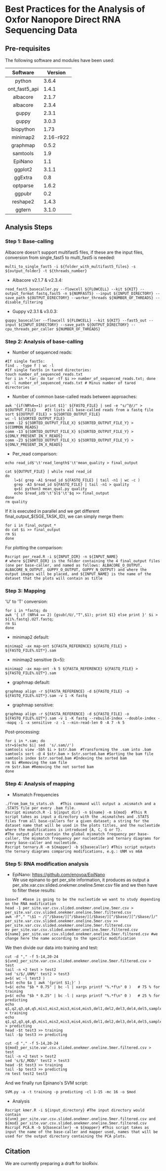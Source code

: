 # Best Practices for the Analysis of Oxfor Nanopore Direct RNA Sequencing Data

## Pre-requisites

The following software and modules have been used:

|**Software**| **Version** |
|:---------:|-------------|
| python    | 3.6.4 |
| ont_fast5_api | 1.4.1 |
| albacore | 2.1.7 |
| albacore | 2.3.4 |
| guppy | 2.3.1  |
| guppy  | 3.0.3  |
| biopython | 1.73 |
| minimap2  | 2.16-r922    |
| graphmap  | 0.5.2  |
| samtools | 1.9 |
| EpiNano | 1.1 |
| ggplot2 | 3.1.1 |
| ggExtra | 0.8 |
| optparse | 1.6.2 |
| ggpubr | 0.2 |
| reshape2 | 1.4.3 |
| ggtern | 3.1.0 |


## Analysis Steps 

### Step 1: Base-calling

Albacore doesn't support multifast5 files, if these are the input files, conversion from single_fast5 to multi_fast5 is needed:
>
	multi_to_single_fast5 -i ${folder_with_multifast5_files} -s ${output_folder} -t ${threads_number} 
	
* Albacore v2.1.7 & v2.3.4:
```{r, engine='bash', count_lines}
read_fast5_basecaller.py --flowcell ${FLOWCELL} --kit ${KIT} --output_format fastq,fast5 -n ${NUMFAST5} --input ${INPUT_DIRECTORY} --save_path ${OUTPUT_DIRECTORY} --worker_threads ${NUMBER_OF_THREADS} --disable_filtering
```

* Guppy v2.3.1 & v3.0.3:
```{r, engine='bash', count_lines}
guppy_basecaller --flowcell ${FLOWCELL} --kit ${KIT} --fast5_out --input ${INPUT_DIRECTORY} --save_path ${OUTPUT_DIRECTORY} --cpu_threads_per_caller ${NUMBER_OF_THREADS}
```
### Step 2: Analysis of base-calling

* Number of sequenced reads:
```
#If single fast5s:
find . -type f | wc -l 
#If single fast5s in tared directories:
touch number_of_sequenced_reads.txt
for i in *.tar; do tar -tf $i >> number_of_sequenced_reads.txt; done
wc -l number_of_sequenced_reads.txt # Minus number of tared directories
```
* Number of common base-called reads between approaches:
```{r, engine='bash', count_lines}
awk '{if(NR%4==1) print $1}' ${FASTQ_FILE} | sed -e "s/^@//" > ${OUTPUT_FILE}    #It lists all base-called reads from a fastq file
sort ${OUTPUT_FILE} > ${SORTED_OUTPUT_FILE}
wc -l ${SORTED_OUTPUT_FILE}
comm -12 ${SORTED_OUTPUT_FILE_X} ${SORTED_OUTPUT_FILE_Y} > ${COMMON_READS}
comm -13 ${SORTED_OUTPUT_FILE_X} ${SORTED_OUTPUT_FILE_Y} > ${ONLY_PRESENT_IN_Y_READS}
comm -23 ${SORTED_OUTPUT_FILE_X} ${SORTED_OUTPUT_FILE_Y} > ${ONLY_PRESENT_IN_X_READS}
```
* Per_read comparison:
```{r, engine='bash', count_lines}
echo read_id$'\t'read_length$'\t'mean_quality > final_output

cat ${OUTPUT_FILE} | while read read_id
do
	l=$( grep -A1 $read_id ${FASTQ_FILE} | tail -n1 | wc -c )
	grep -A3 $read_id ${FASTQ_FILE} | tail -n1 > quality
	q=$( python3 mean_qual.py quality
	echo $read_id$'\t'$l$'\t'$q >> final_output
done
rm quality
```
If it is executed in parallel and we get different final_output_${SGE_TASK_ID}, we can simply merge them:
```{r, engine='bash', count_lines}
for i in final_output_*
do cat $i >> final_output
rm $i
done
```
For plotting the comparison:
```{r, engine='bash', count_lines}
Rscript per_read.R -i ${INPUT_DIR} -n ${INPUT_NAME}
# where ${INPUT_DIR} is the folder containing the 4 final_output files (one per base-caller, and named as follows: ALBACORE_O_OUTPUT, ALBACORE_N_OUTPUT, GUPPY_O_OUTPUT, GUPPY_N_OUTPUT) and where the output images will be placed, and ${INPUT_NAME} is the name of the dataset that the plots will contain as title
```

### Step 3: Mapping

'U' to 'T' conversion:
```{r, engine='bash', count_lines}
for i in *fastq; do
awk '{ if (NR%4 == 2) {gsub(/U/,"T",$1); print $1} else print }' $i > ${i%.fastq}.U2T.fastq;
rm $i
done
```
* minimap2 default:
```{r, engine='bash', count_lines}
minimap2 -ax map-ont ${FASTA_REFERENCE} ${FASTQ_FILE} > ${FASTQ_FILE%.U2T*}.sam
```
* minimap2 sensitive (k=5):
```
minimap2 -ax map-ont -k 5 ${FASTA_REFERENCE} ${FASTQ_FILE} > ${FASTQ_FILE%.U2T*}.sam
```

* graphmap default:
```{r, engine='bash', count_lines}
graphmap align -r ${FASTA_REFERENCE} -d ${FASTQ_FILE} -o ${FASTQ_FILE%.U2T*}.sam -v 1 -K fastq
```

* graphmap sensitive:
```{r, engine='bash', count_lines}
graphmap align -r ${FASTA_REFERENCE} -d ${FASTQ_FILE} -o ${FASTQ_FILE%.U2T*}.sam -v 1 -K fastq --rebuild-index --double-index --mapq -1 -x sensitive -z -1 --min-read-len 0 -A 7 -k 5
```

Post-processing:
```{r, engine='bash', count_lines}
for i in *.sam; do
str=$(echo $i| sed  's/.sam//')
samtools view -Sbh $i > $str.bam  #Transforming the .sam into .bam
samtools sort -@ 4 $str.bam > $str.sorted.bam #Sorting the bam file
samtools index $str.sorted.bam #Indexing the sorted bam
rm $i #Removing the sam file
rm $str.bam #Removing the not sorted bam
done
```


### Step 4: Analysis of mapping

* Mismatch Frequencies
```
./from_bam_to_stats.sh   #This command will output a .mismatch and a .STATS file per every .bam file.
Rscript mismatch.R -i ${input_dir} -n ${name} -m ${mod}  #This R script takes as input a directory with the .mismatches and .STATS files from all base-callers for a given dataset; a string for the dataset name that will be used in the plots titles, and the nucleotide where the modifications is introduced {A, C, G or T}. 
#The output plots contain the global mismatch frequency per base-caller, the mismatch frequency per nucleotide and ternary diagrams for every base-caller and nucleotide.
Rscript ternary.R -m ${mapper} -b ${basecaller} #This script outputs the ternary diagrams comparing modifications, e.g.: UNM vs m6A
```

### Step 5: RNA modification analysis

* EpiNano: https://github.com/enovoa/EpiNano  
We use epinano to get per_site information, it produces as output a per_site.var.csv.slided.onekmer.oneline.5mer.csv file and we then have to filter these results:
```
base=T  #base is going to be the nucleotide we want to study depending on the RNA modification
head -1 per_site.var.csv.slided.onekmer.oneline.5mer.csv > per_site.var.csv.slided.onekmer.oneline.5mer.filtered.csv
awk -F"," "\$1 ~ /[^/$base/][^/$base/][/$base/][^/$base/][^/$base/]/" per_site.var.csv.slided.onekmer.oneline.5mer.csv >> per_site.var.csv.slided.onekmer.oneline.5mer.filtered.csv
mv per_site.var.csv.slided.onekmer.oneline.5mer.filtered.csv ${name}_per_site.var.csv.slided.onekmer.oneline.5mer.filtered.csv #we change here the name according to the specific modification
```
We then divide our data into training and test:
```
cut -d "," -f 5-14,20-24 ${unm}_per_site.var.csv.slided.onekmer.oneline.5mer.filtered.csv > test
tail -n +2 test > test2
sed 's/$/,UNM/' test2 > test3
a=$( wc -l test3 )
b=$( echo $a | awk '{print $1;}' )
t=$( echo "$b * 0.75" | bc -l | xargs printf "%.*f\n" 0 )   # 75 % for training
p=$( echo "$b * 0.25" | bc -l | xargs printf "%.*f\n" 0 )   # 25 % for predicting
echo q1,q2,q3,q4,q5,mis1,mis2,mis3,mis4,mis5,del1,del2,del3,del4,del5,sample > training
echo q1,q2,q3,q4,q5,mis1,mis2,mis3,mis4,mis5,del1,del2,del3,del4,del5,sample > predicting
head -$t test3 >> training 
tail -$p test3 >> predicting

cut -d "," -f 5-14,20-24 ${mod}_per_site.var.csv.slided.onekmer.oneline.5mer.filtered.csv > test
tail -n +2 test > test2
sed 's/$/,MOD/' test2 > test3
head -$t test3 >> training 
tail -$p test3 >> predicting
rm test test2 test3 
```
And we finally run Epinano's SVM script:
```
SVM.py -a -t training -p predicting -cl 1-15 -mc 16 -o $mod
```

* Analysis
```
Rscript kmer.R -i ${input_directory} #The input directory would contain ${unm}_per_site.var.csv.slided.onekmer.oneline.5mer.filtered.csv and ${mod}_per_site.var.csv.slided.onekmer.oneline.5mer.filtered.csv
Rscript PCA.R -b ${basecaller} -m ${mapper} #This script takes as input the name of the base-caller and mapper used, names that will be used for the output directory containing the PCA plots. 
```

## Citation

We are currently preparing a draft for bioRxiv. 


